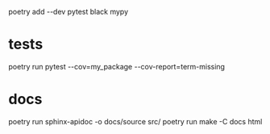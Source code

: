 poetry add --dev pytest black mypy

# tests
poetry run pytest --cov=my_package --cov-report=term-missing

# docs
poetry run sphinx-apidoc -o docs/source src/
poetry run make -C docs html